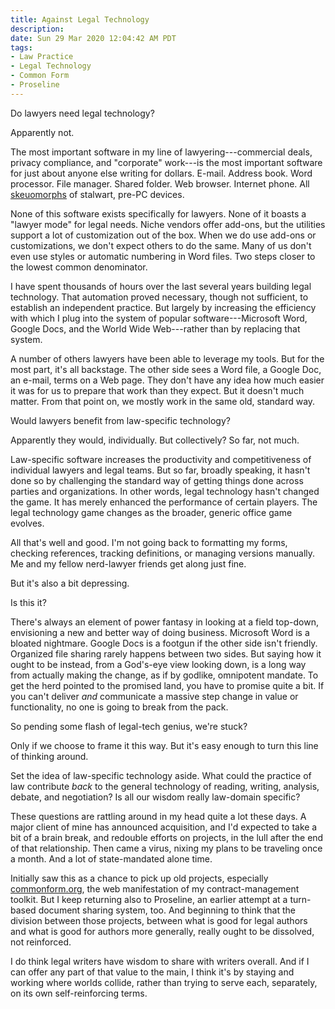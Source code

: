 ```yaml
---
title: Against Legal Technology
description:
date: Sun 29 Mar 2020 12:04:42 AM PDT
tags:
- Law Practice
- Legal Technology
- Common Form
- Proseline
---
```


Do lawyers need legal technology?

Apparently not.

The most important software in my line of lawyering---commercial deals, privacy compliance, and "corporate" work---is the most important software for just about anyone else writing for dollars.  E-mail.  Address book.  Word processor.  File manager.  Shared folder.  Web browser.  Internet phone.  All [skeuomorphs](https://en.wikipedia.org/wiki/Skeuomorph) of stalwart, pre-PC devices.

None of this software exists specifically for lawyers.  None of it boasts a "lawyer mode" for legal needs.  Niche vendors offer add-ons, but the utilities support a lot of customization out of the box.  When we do use add-ons or customizations, we don't expect others to do the same.  Many of us don't even use styles or automatic numbering in Word files.  Two steps closer to the lowest common denominator.

I have spent thousands of hours over the last several years building legal technology.  That automation proved necessary, though not sufficient, to establish an independent practice.  But largely by increasing the efficiency with which I plug into the system of popular software---Microsoft Word, Google Docs, and the World Wide Web---rather than by replacing that system.

A number of others lawyers have been able to leverage my tools.  But for the most part, it's all backstage.  The other side sees a Word file, a Google Doc, an e-mail, terms on a Web page.  They don't have any idea how much easier it was for us to prepare that work than they expect.  But it doesn't much matter.  From that point on, we mostly work in the same old, standard way.

Would lawyers benefit from law-specific technology?

Apparently they would, individually.  But collectively?  So far, not much.

Law-specific software increases the productivity and competitiveness of individual lawyers and legal teams.  But so far, broadly speaking, it hasn't done so by challenging the standard way of getting things done across parties and organizations.  In other words, legal technology hasn't changed the game.  It has merely enhanced the performance of certain players.  The legal technology game changes as the broader, generic office game evolves.

All that's well and good.  I'm not going back to formatting my forms, checking references, tracking definitions, or managing versions manually.  Me and my fellow nerd-lawyer friends get along just fine.

But it's also a bit depressing.

Is this it?

There's always an element of power fantasy in looking at a field top-down, envisioning a new and better way of doing business.  Microsoft Word is a bloated nightmare.  Google Docs is a footgun if the other side isn't friendly.  Organized file sharing rarely happens between two sides.  But saying how it ought to be instead, from a God's-eye view looking down, is a long way from actually making the change, as if by godlike, omnipotent mandate.  To get the herd pointed to the promised land, you have to promise quite a bit.  If you can't deliver _and_ communicate a massive step change in value or functionality, no one is going to break from the pack.

So pending some flash of legal-tech genius, we're stuck?

Only if we choose to frame it this way.  But it's easy enough to turn this line of thinking around.

Set the idea of law-specific technology aside.  What could the practice of law contribute _back_ to the general technology of reading, writing, analysis, debate, and negotiation?  Is all our wisdom really law-domain specific?

These questions are rattling around in my head quite a lot these days.  A major client of mine has announced acquisition, and I'd expected to take a bit of a brain break, and redouble efforts on projects, in the lull after the end of that relationship.  Then came a virus, nixing my plans to be traveling once a month.  And a lot of state-mandated alone time.

Initially saw this as a chance to pick up old projects, especially [commonform.org](https://commonform.org), the web manifestation of my contract-management toolkit.  But I keep returning also to Proseline, an earlier attempt at a turn-based document sharing system, too.  And beginning to think that the division between those projects, between what is good for legal authors and what is good for authors more generally, really ought to be dissolved, not reinforced.

I do think legal writers have wisdom to share with writers overall.  And if I can offer any part of that value to the main, I think it's by staying and working where worlds collide, rather than trying to serve each, separately, on its own self-reinforcing terms.

